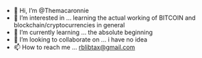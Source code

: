 - 👋 Hi, I’m @Themacaronnie
- 👀 I’m interested in ... learning the actual working of BITCOIN and blockchain/cryptocurrencies in general
- 🌱 I’m currently learning ... the absolute beginning
- 💞️ I’m looking to collaborate on ... i have no idea
- 📫 How to reach me ... rblibtax@gmail.com

<!---
Themacaronnie/Themacaronnie is a ✨ special ✨ repository because its `README.md` (this file) appears on your GitHub profile.
You can click the Preview link to take a look at your changes.
--->
